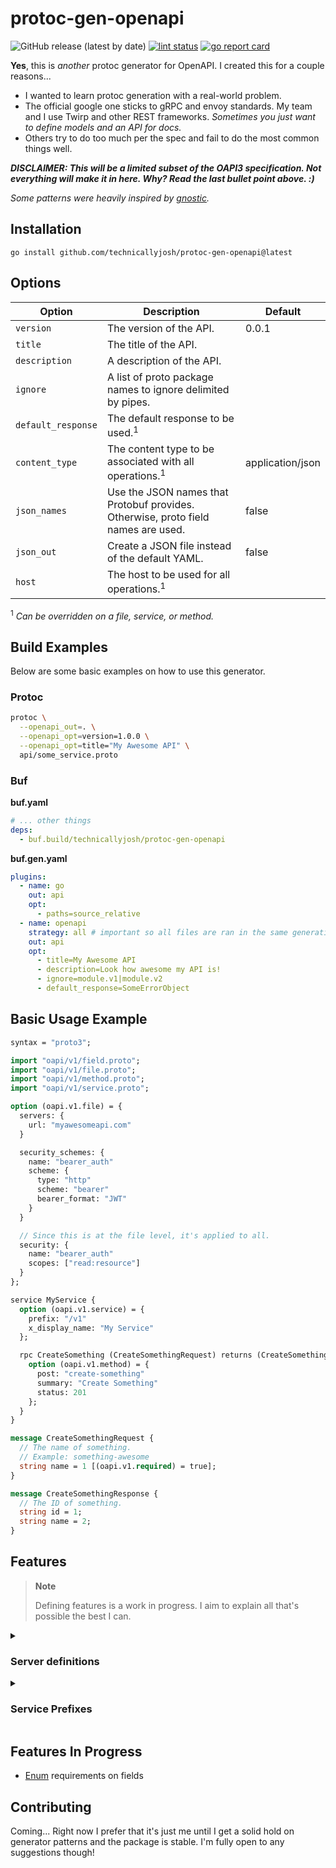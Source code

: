 # protoc-gen-openapi

![GitHub release (latest by date)](https://img.shields.io/github/v/release/technicallyjosh/protoc-gen-openapi?style=flat-square)
[![lint status](https://img.shields.io/github/actions/workflow/status/technicallyjosh/protoc-gen-openapi/run-lint.yaml?style=flat-square&label=lint)](https://github.com/technicallyjosh/protoc-gen-openapi/actions/workflows/run-lint.yaml)
[![go report card](https://goreportcard.com/badge/github.com/technicallyjosh/protoc-gen-openapi?style=flat-square)](https://goreportcard.com/report/github.com/technicallyjosh/protoc-gen-openapi)

**Yes**, this is _another_ protoc generator for OpenAPI. I created this for a
couple
reasons...

- I wanted to learn protoc generation with a real-world problem.
- The official google one sticks to gRPC and envoy standards. My team and I use
  Twirp and other REST frameworks. _Sometimes you just want to define models and
  an API for docs._
- Others try to do too much per the spec and fail to do the most common things
  well.

_**DISCLAIMER: This will be a limited subset of the OAPI3 specification. Not
everything will make it in here. Why? Read the last bullet point above. :)**_

_Some patterns were heavily inspired
by [gnostic](https://github.com/google/gnostic)._

## Installation

```terminal
go install github.com/technicallyjosh/protoc-gen-openapi@latest
```

## Options

| Option             | Description                                                                       | Default          |
|--------------------|-----------------------------------------------------------------------------------|------------------|
| `version`          | The version of the API.                                                           | 0.0.1            |
| `title`            | The title of the API.                                                             |                  |
| `description`      | A description of the API.                                                         |                  |
| `ignore`           | A list of proto package names to ignore delimited by pipes.                       |                  |
| `default_response` | The default response to be used.<sup>1</sup>                                      |                  |
| `content_type`     | The content type to be associated with all operations.<sup>1</sup>                | application/json |
| `json_names`       | Use the JSON names that Protobuf provides. Otherwise, proto field names are used. | false            |
| `json_out`         | Create a JSON file instead of the default YAML.                                   | false            |
| `host`             | The host to be used for all operations.<sup>1</sup>                               |                  |

<sup>1</sup> _Can be overridden on a file, service, or method._

## Build Examples

Below are some basic examples on how to use this generator.

### Protoc

```bash
protoc \
  --openapi_out=. \
  --openapi_opt=version=1.0.0 \
  --openapi_opt=title="My Awesome API" \
  api/some_service.proto
```

### Buf

**buf.yaml**

```yaml
# ... other things
deps:
  - buf.build/technicallyjosh/protoc-gen-openapi
```

**buf.gen.yaml**

```yaml
plugins:
  - name: go
    out: api
    opt:
      - paths=source_relative
  - name: openapi
    strategy: all # important so all files are ran in the same generation.
    out: api
    opt:
      - title=My Awesome API
      - description=Look how awesome my API is!
      - ignore=module.v1|module.v2
      - default_response=SomeErrorObject
```

## Basic Usage Example

```protobuf
syntax = "proto3";

import "oapi/v1/field.proto";
import "oapi/v1/file.proto";
import "oapi/v1/method.proto";
import "oapi/v1/service.proto";

option (oapi.v1.file) = {
  servers: {
    url: "myawesomeapi.com"
  }

  security_schemes: {
    name: "bearer_auth"
    scheme: {
      type: "http"
      scheme: "bearer"
      bearer_format: "JWT"
    }
  }

  // Since this is at the file level, it's applied to all.
  security: {
    name: "bearer_auth"
    scopes: ["read:resource"]
  }
};

service MyService {
  option (oapi.v1.service) = {
    prefix: "/v1"
    x_display_name: "My Service"
  };

  rpc CreateSomething (CreateSomethingRequest) returns (CreateSomethingResponse) {
    option (oapi.v1.method) = {
      post: "create-something"
      summary: "Create Something"
      status: 201
    };
  }
}

message CreateSomethingRequest {
  // The name of something.
  // Example: something-awesome
  string name = 1 [(oapi.v1.required) = true];
}

message CreateSomethingResponse {
  // The ID of something.
  string id = 1;
  string name = 2;
}
```

## Features

> **Note**
>
> Defining features is a work in progress. I aim to explain all that's possible
> the best I can.

<details>
<summary><h3>Server definitions</h3></summary>

You can define servers at the file, service, or method level. Each one overrides
the previous. This allows for more advanced composition.

**Example:**

```protobuf
syntax = "proto3";

import "google/protobuf/empty.proto";
import "oapi/v1/file.proto";
import "oapi/v1/method.proto";
import "oapi/v1/service.proto";


option (oapi.v1.file) = {
  servers {
    url: "myawesomeapi.com" // file-defined for all services and methods
  }
};

service MyService {
  option (oapi.v1.service) = {
    servers {
      url: "myawesomeapi2.com" // overrides file-defined
    }
  };

  rpc CreateSomething (google.protobuf.Empty) returns (google.protobuf.Empty) {
    option (oapi.v1.method) = {
      servers {
        url: "myaweseomeapi3.com" // overrides service-defined
      }
    };
  }
}
```

</details>

<details>
<summary><h3>Service Prefixes</h3></summary>

Each service can have a path prefix set for all methods to inherit. This is
useful when versioning your API or if you have a parameter that is defined for
each method route.

_**You can override the entire path in the method by starting the path out with
a `/`.**_

**Example:**

```protobuf
syntax = "proto3";

import "google/protobuf/empty.proto";
import "oapi/v1/file.proto";
import "oapi/v1/method.proto";
import "oapi/v1/service.proto";

option (oapi.v1.file) = {
  servers {
    url: "myawesomeapi.com"
  }
};

service MyService {
  option (oapi.v1.service) = {
    prefix: "/v1"
  };

  rpc CreateSomething (google.protobuf.Empty) returns (google.protobuf.Empty) {
    option (oapi.v1.method) = {
      post: "create" // becomes /v1/create
    };
  }

  rpc OverrideSomething (google.protobuf.Empty) returns (google.protobuf.Empty) {
    option (oapi.v1.method) = {
      get: "/create" // becomes /create
    };
  }
}
```

</details>

## Features In Progress

- [Enum](https://json-schema.org/understanding-json-schema/reference/generic.html#enumerated-values)
  requirements on fields

## Contributing

Coming... Right now I prefer that it's just me until I get a solid hold on
generator patterns and the package is stable. I'm fully open to any suggestions
though!

